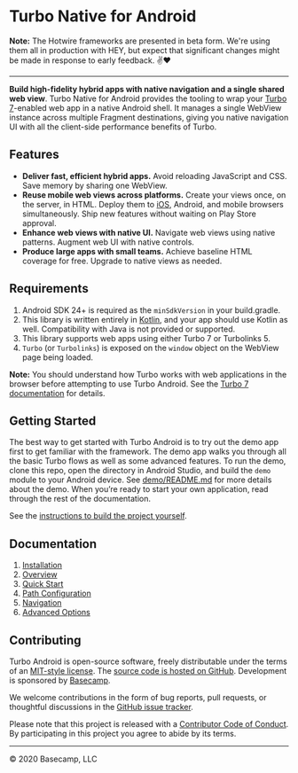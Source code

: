 # Turbo Native for Android

**Note:** The Hotwire frameworks are presented in beta form. We're using them all in production with HEY, but expect that significant changes might be made in response to early feedback. ✌️❤️

---------

**Build high-fidelity hybrid apps with native navigation and a single shared web view**. Turbo Native for Android provides the tooling to wrap your [Turbo 7](https://turbo.hotwire.dev/)-enabled web app in a native Android shell. It manages a single WebView instance across multiple Fragment destinations, giving you native navigation UI with all the client-side performance benefits of Turbo.

## Features
- **Deliver fast, efficient hybrid apps.** Avoid reloading JavaScript and CSS. Save memory by sharing one WebView.
- **Reuse mobile web views across platforms.** Create your views once, on the server, in HTML. Deploy them to [iOS](https://github.com/hotwired/turbo-ios), Android, and mobile browsers simultaneously. Ship new features without waiting on Play Store approval.
- **Enhance web views with native UI.** Navigate web views using native patterns. Augment web UI with native controls.
- **Produce large apps with small teams.** Achieve baseline HTML coverage for free. Upgrade to native views as needed.

## Requirements

1. Android SDK 24+ is required as the `minSdkVersion` in your build.gradle.
1. This library is written entirely in [Kotlin](https://kotlinlang.org/), and your app should use Kotlin as well. Compatibility with Java is not provided or supported.
1. This library supports web apps using either Turbo 7 or Turbolinks 5.
1. `Turbo` (or `Turbolinks`) is exposed on the `window` object on the WebView page being loaded.

**Note:** You should understand how Turbo works with web applications in the browser before attempting to use Turbo Android. See the [Turbo 7 documentation](https://turbo.hotwire.dev) for details.

## Getting Started
The best way to get started with Turbo Android is to try out the demo app first to get familiar with the framework. The demo app walks you through all the basic Turbo flows as well as some advanced features. To run the demo, clone this repo, open the directory in Android Studio, and build the `demo` module to your Android device. See [demo/README.md](demo/README.md) for more details about the demo. When you’re ready to start your own application, read through the rest of the documentation.

See the [instructions to build the project yourself](docs/BUILD-PROJECT.md).

## Documentation

1. [Installation](docs/INSTALLATION.md)
1. [Overview](docs/OVERVIEW.md)
1. [Quick Start](docs/QUICK-START.md)
1. [Path Configuration](docs/PATH-CONFIGURATION.md)
1. [Navigation](docs/NAVIGATION.md)
1. [Advanced Options](docs/ADVANCED-OPTIONS.md)

## Contributing

Turbo Android is open-source software, freely distributable under the terms of an [MIT-style license](LICENSE). The [source code is hosted on GitHub](https://github.com/hotwired/turbo-android). Development is sponsored by [Basecamp](https://basecamp.com/).

We welcome contributions in the form of bug reports, pull requests, or thoughtful discussions in the [GitHub issue tracker](https://github.com/hotwired/turbo-android/issues).

Please note that this project is released with a [Contributor Code of Conduct](docs/CONDUCT.md). By participating in this project you agree to abide by its terms.

---------

© 2020 Basecamp, LLC
